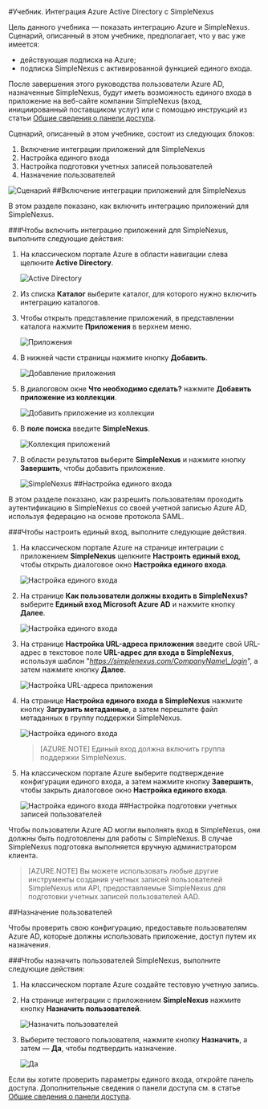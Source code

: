 <properties 
    pageTitle="Учебник. Интеграция Azure Active Directory с SimpleNexus | Microsoft Azure" 
    description="Узнайте, как использовать SimpleNexus вместе с Azure Active Directory для реализации единого входа, автоматической подготовки к работе и многого другого." 
    services="active-directory" 
    authors="jeevansd"  
    documentationCenter="na" 
    manager="femila"/>
<tags 
    ms.service="active-directory" 
    ms.devlang="na" 
    ms.topic="article" 
    ms.tgt_pltfrm="na" 
    ms.workload="identity" 
    ms.date="09/19/2016" 
    ms.author="jeedes" />

#Учебник. Интеграция Azure Active Directory с SimpleNexus
  
Цель данного учебника — показать интеграцию Azure и SimpleNexus. Сценарий, описанный в этом учебнике, предполагает, что у вас уже имеется:

-   действующая подписка на Azure;
-   подписка SimpleNexus с активированной функцией единого входа.
  
После завершения этого руководства пользователи Azure AD, назначенные SimpleNexus, будут иметь возможность единого входа в приложение на веб-сайте компании SimpleNexus (вход, инициированный поставщиком услуг) или с помощью инструкций из статьи [Общие сведения о панели доступа](active-directory-saas-access-panel-introduction.md).
  
Сценарий, описанный в этом учебнике, состоит из следующих блоков:

1.  Включение интеграции приложений для SimpleNexus
2.  Настройка единого входа
3.  Настройка подготовки учетных записей пользователей
4.  Назначение пользователей

![Сценарий](./media/active-directory-saas-simplenexus-tutorial/IC785893.png "Сценарий")
##Включение интеграции приложений для SimpleNexus
  
В этом разделе показано, как включить интеграцию приложений для SimpleNexus.

###Чтобы включить интеграцию приложений для SimpleNexus, выполните следующие действия:

1.  На классическом портале Azure в области навигации слева щелкните **Active Directory**.

    ![Active Directory](./media/active-directory-saas-simplenexus-tutorial/IC700993.png "Active Directory")

2.  Из списка **Каталог** выберите каталог, для которого нужно включить интеграцию каталогов.

3.  Чтобы открыть представление приложений, в представлении каталога нажмите **Приложения** в верхнем меню.

    ![Приложения](./media/active-directory-saas-simplenexus-tutorial/IC700994.png "Приложения")

4.  В нижней части страницы нажмите кнопку **Добавить**.

    ![Добавление приложения](./media/active-directory-saas-simplenexus-tutorial/IC749321.png "Добавление приложения")

5.  В диалоговом окне **Что необходимо сделать?** нажмите **Добавить приложение из коллекции**.

    ![Добавить приложение из коллекции](./media/active-directory-saas-simplenexus-tutorial/IC749322.png "Добавить приложение из коллекции")

6.  В **поле поиска** введите **SimpleNexus**.

    ![Коллекция приложений](./media/active-directory-saas-simplenexus-tutorial/IC785894.png "Коллекция приложений")

7.  В области результатов выберите **SimpleNexus** и нажмите кнопку **Завершить**, чтобы добавить приложение.

    ![SimpleNexus](./media/active-directory-saas-simplenexus-tutorial/IC809578.png "SimpleNexus")
##Настройка единого входа
  
В этом разделе показано, как разрешить пользователям проходить аутентификацию в SimpleNexus со своей учетной записью Azure AD, используя федерацию на основе протокола SAML.

###Чтобы настроить единый вход, выполните следующие действия.

1.  На классическом портале Azure на странице интеграции с приложением **SimpleNexus** щелкните **Настроить единый вход**, чтобы открыть диалоговое окно **Настройка единого входа**.

    ![Настройка единого входа](./media/active-directory-saas-simplenexus-tutorial/IC785896.png "Настройка единого входа")

2.  На странице **Как пользователи должны входить в SimpleNexus?** выберите **Единый вход Microsoft Azure AD** и нажмите кнопку **Далее**.

    ![Настройка единого входа](./media/active-directory-saas-simplenexus-tutorial/IC785897.png "Настройка единого входа")

3.  На странице **Настройка URL-адреса приложения** введите свой URL-адрес в текстовое поле **URL-адрес для входа в SimpleNexus**, используя шаблон "*https://simplenexus.com/CompanyName\_login*", а затем нажмите кнопку **Далее**.

    ![Настройка URL-адреса приложения](./media/active-directory-saas-simplenexus-tutorial/IC786904.png "Настройка URL-адреса приложения")

4.  На странице **Настройка единого входа в SimpleNexus** нажмите кнопку **Загрузить метаданные**, а затем перешлите файл метаданных в группу поддержки SimpleNexus.

    ![Настройка единого входа](./media/active-directory-saas-simplenexus-tutorial/IC785899.png "Настройка единого входа")

    >[AZURE.NOTE] Единый вход должна включить группа поддержки SimpleNexus.

5.  На классическом портале Azure выберите подтверждение конфигурации единого входа, а затем нажмите кнопку **Завершить**, чтобы закрыть диалоговое окно **Настройка единого входа**.

    ![Настройка единого входа](./media/active-directory-saas-simplenexus-tutorial/IC785900.png "Настройка единого входа")
##Настройка подготовки учетных записей пользователей
  
Чтобы пользователи Azure AD могли выполнять вход в SimpleNexus, они должны быть подготовлены для работы с SimpleNexus. В случае SimpleNexus подготовка выполняется вручную администратором клиента.

>[AZURE.NOTE] Вы можете использовать любые другие инструменты создания учетных записей пользователей SimpleNexus или API, предоставляемые SimpleNexus для подготовки учетных записей пользователей AAD.

##Назначение пользователей
  
Чтобы проверить свою конфигурацию, предоставьте пользователям Azure AD, которые должны использовать приложение, доступ путем их назначения.

###Чтобы назначить пользователей SimpleNexus, выполните следующие действия:

1.  На классическом портале Azure создайте тестовую учетную запись.

2.  На странице интеграции с приложением **SimpleNexus** нажмите кнопку **Назначить пользователей**.

    ![Назначить пользователей](./media/active-directory-saas-simplenexus-tutorial/IC785901.png "Назначить пользователей")

3.  Выберите тестового пользователя, нажмите кнопку **Назначить**, а затем — **Да**, чтобы подтвердить назначение.

    ![Да](./media/active-directory-saas-simplenexus-tutorial/IC767830.png "Да")
  
Если вы хотите проверить параметры единого входа, откройте панель доступа. Дополнительные сведения о панели доступа см. в статье [Общие сведения о панели доступа](active-directory-saas-access-panel-introduction.md).

<!---HONumber=AcomDC_0921_2016-->